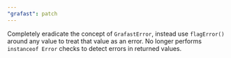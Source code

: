 ```yaml
---
"grafast": patch
---
```


Completely eradicate the concept of `GrafastError`, instead use `flagError()`
around any value to treat that value as an error. No longer performs
`instanceof Error` checks to detect errors in returned values.
